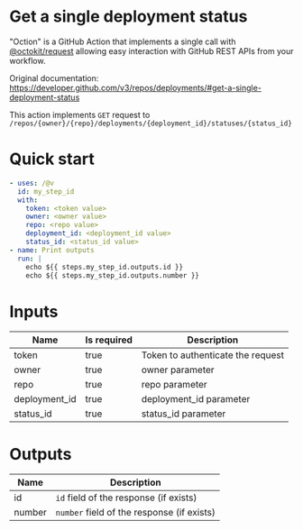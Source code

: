 # Get a single deployment status

"Oction" is a GitHub Action that implements a single call with 
[@octokit/request](https://www.npmjs.com/package/@octokit/request)
allowing easy interaction with GitHub REST APIs from your workflow.

Original documentation: https://developer.github.com/v3/repos/deployments/#get-a-single-deployment-status

This action implements `GET` request to `/repos/{owner}/{repo}/deployments/{deployment_id}/statuses/{status_id}`


# Quick start

```yaml
- uses: /@v
  id: my_step_id
  with:
    token: <token value>
    owner: <owner value>
    repo: <repo value>
    deployment_id: <deployment_id value>
    status_id: <status_id value>
- name: Print outputs
  run: |
    echo ${{ steps.my_step_id.outputs.id }}
    echo ${{ steps.my_step_id.outputs.number }}
```


# Inputs

| Name | Is required | Description |
|---|---|---|
|token|true|Token to authenticate the request
|owner|true|owner parameter
|repo|true|repo parameter
|deployment_id|true|deployment_id parameter
|status_id|true|status_id parameter

# Outputs

| Name | Description |
|---|---|
|id|`id` field of the response (if exists)|
|number|`number` field of the response (if exists)|

